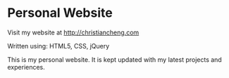 # Personal Website

Visit my website at http://christiancheng.com

Written using: HTML5, CSS, jQuery

This is my personal website. It is kept updated with my latest projects and experiences.
